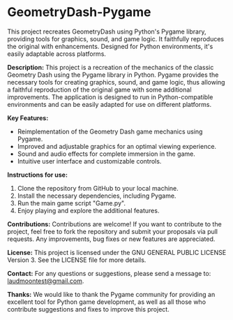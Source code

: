 # GeometryDash-Pygame
This project recreates GeometryDash using Python's Pygame library, providing tools for graphics, sound, and game logic. It faithfully reproduces the original with enhancements. Designed for Python environments, it's easily adaptable across platforms.

**Description:**
This project is a recreation of the mechanics of the classic Geometry Dash using the Pygame library in Python. Pygame provides the necessary tools for creating graphics, sound, and game logic, thus allowing a faithful reproduction of the original game with some additional improvements. The application is designed to run in Python-compatible environments and can be easily adapted for use on different platforms.

**Key Features:**
- Reimplementation of the Geometry Dash game mechanics using Pygame.
- Improved and adjustable graphics for an optimal viewing experience.
- Sound and audio effects for complete immersion in the game.
- Intuitive user interface and customizable controls.

**Instructions for use:**
1. Clone the repository from GitHub to your local machine.
2. Install the necessary dependencies, including Pygame.
3. Run the main game script "Game.py".
4. Enjoy playing and explore the additional features.

**Contributions:**
Contributions are welcome! If you want to contribute to the project, feel free to fork the repository and submit your proposals via pull requests. Any improvements, bug fixes or new features are appreciated.

**License:**
This project is licensed under the GNU GENERAL PUBLIC LICENSE Version 3. See the LICENSE file for more details.

**Contact:**
For any questions or suggestions, please send a message to: laudmoontest@gmail.com.

**Thanks:**
We would like to thank the Pygame community for providing an excellent tool for Python game development, as well as all those who contribute suggestions and fixes to improve this project.
